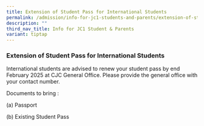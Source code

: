 ```yaml
---
title: Extension of Student Pass for International Students
permalink: /admission/info-for-jc1-students-and-parents/extension-of-student-pass-for-international-students/
description: ""
third_nav_title: Info for JC1 Student & Parents
variant: tiptap
---
```

<h3><strong>Extension of Student Pass for International Students</strong></h3>
<p>International students are advised to renew your student pass by end February
2025 at CJC General Office. Please provide the general office with your
contact number.</p>
<p>Documents to bring :</p>
<p>(a) Passport</p>
<p>(b) Existing Student Pass</p>
